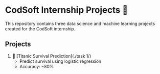 # CodSoft Internship Projects 🌟

This repository contains three data science and machine learning projects created for the CodSoft internship.

## Projects

1. 🚢 [Titanic Survival Prediction](./task 1/)
   - Predict survival using logistic regression
   - Accuracy: ~80%
